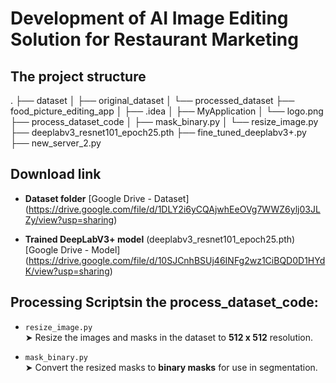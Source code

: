 # Development of AI Image Editing Solution for Restaurant Marketing
## The project structure
.
├── dataset
│ ├── original_dataset
│ └── processed_dataset
├── food_picture_editing_app
│ ├── .idea
│ ├── MyApplication
│ └── logo.png
├── process_dataset_code
│ ├── mask_binary.py
│ └── resize_image.py
├── deeplabv3_resnet101_epoch25.pth
├── fine_tuned_deeplabv3+.py
├── new_server_2.py

## Download link
- **Dataset folder**
  [Google Drive - Dataset]  (https://drive.google.com/file/d/1DLY2i6yCQAjwhEeOVg7WWZ6ylj03JLZy/view?usp=sharing)
  
- **Trained DeepLabV3+ model** (deeplabv3_resnet101_epoch25.pth)
  [Google Drive - Model] (https://drive.google.com/file/d/10SJCnhBSUj46INFg2wz1CiBQD0D1HYdK/view?usp=sharing)
  
## Processing Scriptsin the process_dataset_code:
- `resize_image.py`  
  ➤ Resize the images and masks in the dataset to **512 x 512** resolution.
  
- `mask_binary.py`  
  ➤ Convert the resized masks to **binary masks** for use in segmentation.
